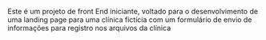 Este é um projeto de front End iniciante, voltado para o desenvolvimento de uma landing page para uma clínica fictícia com um formulário de envio de informações para registro nos arquivos da clínica
